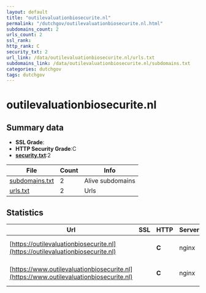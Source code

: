 ```yaml
---
layout: default
title: "outilevaluationbiosecurite.nl"
permalink: "/dutchgov/outilevaluationbiosecurite.nl.html"
subdomains_count: 2
urls_count: 2
ssl_rank: 
http_rank: C
security_txt: 2
url_link: /data/outilevaluationbiosecurite.nl/urls.txt
subdomains_link: /data/outilevaluationbiosecurite.nl/subdomains.txt
categories: dutchgov
tags: dutchgov
---
```



# outilevaluationbiosecurite.nl
## Summary data


 - **SSL Grade**:
 - **HTTP Security Grade**:C
 - **[security.txt](https://www.digitaleoverheid.nl/nieuws/standaard-security-txt-nu-verplicht-voor-overheid/)**:2


| File       | Count | Info |
|------------|-------|------|
|[subdomains.txt](/DutchGovScope/data/outilevaluationbiosecurite.nl/subdomains.txt)|2|Alive subdomains|
|[urls.txt](/DutchGovScope/data/outilevaluationbiosecurite.nl/urls.txt)|2|Urls|


## Statistics


| Url | SSL | HTTP | Server | Cookie | HSTS | CORS | CTO | CSP | XFO | XXP | RP |FP| Tech |Title |
|--------|-------|-------|------|------|------|------|------|------|------|------|------|------|------|------|
|[https://outilevaluationbiosecurite.nl](https://outilevaluationbiosecurite.nl)| | **C**|nginx| |:white_check_mark: | | | | | | :white_check_mark: | |HSTS Nginx|301 Moved Perman...|
|[https://www.outilevaluationbiosecurite.nl](https://www.outilevaluationbiosecurite.nl)| | **C**|nginx| |:white_check_mark: | | | | | | :white_check_mark: | |Nginx|301 Moved Perman...|


